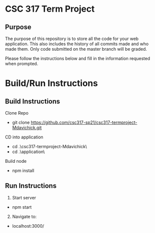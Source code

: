 # CSC 317 Term Project

## Purpose

The purpose of this repository is to store all the code for your web application. This also includes the history of all commits made and who made them. Only code submitted on the master branch will be graded.

Please follow the instructions below and fill in the information requested when prompted.

# Build/Run Instructions

## Build Instructions
Clone Repo
- git clone https://github.com/csc317-sp21/csc317-termproject-Mdavichick.git

CD into application 
- cd .\csc317-termproject-Mdavichick\
- cd .\application\

Build node
- npm install 

## Run Instructions
1. Start server   
- npm start
2. Navigate to:
- localhost:3000/
